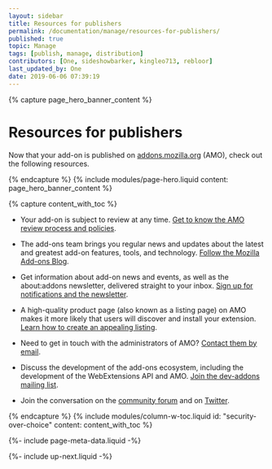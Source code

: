 ```yaml
---
layout: sidebar
title: Resources for publishers
permalink: /documentation/manage/resources-for-publishers/
published: true
topic: Manage
tags: [publish, manage, distribution]
contributors: [One, sideshowbarker, kingleo713, rebloor]
last_updated_by: One
date: 2019-06-06 07:39:19
---
```


<!-- Page Hero Banner -->

{% capture page_hero_banner_content %}

# Resources for publishers

Now that your add-on is published on [addons.mozilla.org](https://addons.mozilla.org/) (AMO), check out the following resources.

{% endcapture %}
{% include modules/page-hero.liquid
	content: page_hero_banner_content
%}

<!-- END: Page Hero Banner -->

<!-- Content with Table of Contents Module -->

{% capture content_with_toc %}

- Your add-on is subject to review at any time. [Get to know the AMO review process and policies](/documentation/publish/add-on-policies/).

- The add-ons team brings you regular news and updates about the latest and greatest add-on features, tools, and technology. [Follow the Mozilla Add-ons Blog](https://blog.mozilla.org/addons/).

- Get information about add-on news and events, as well as the about:addons newsletter, delivered straight to your inbox. [Sign up for notifications and the newsletter](https://addons.mozilla.org/firefox/users/edit#acct-notify/).

- A high-quality product page (also known as a listing page) on AMO makes it more likely that users will discover and install your extension. [Learn how to create an appealing listing](/documentation/develop/create-an-appealing-listing/).

- Need to get in touch with the administrators of AMO? [Contact them by email](mailto:amo-admins@mozilla.com).

- Discuss the development of the add-ons ecosystem, including the development of the WebExtensions API and AMO. [Join the dev-addons mailing list](https://mail.mozilla.org/listinfo/dev-addons/).

- Join the conversation on the [community forum](https://discourse.mozilla.org/c/add-ons) and on [Twitter](https://twitter.com/mozamo).

{% endcapture %}
{% include modules/column-w-toc.liquid
  id: "security-over-choice"
  content: content_with_toc
%}

<!-- END: Content with Table of Contents -->

<!-- Meta Data -->

{%- include page-meta-data.liquid -%}

<!-- END: Meta Data -->

<!-- Up Next -->

{%- include up-next.liquid -%}

<!-- END: Up Next -->
